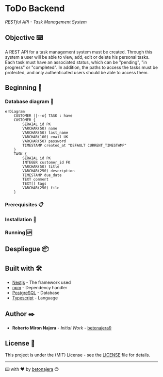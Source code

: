 # ToDo Backend

_RESTful API - Task Management System_

## Objective ⌨️

A REST API for a task management system must be created. Through this system a user will be able to view, add, edit or delete his personal tasks. Each task must have an associated status, which can be "pending", "in progress" or "completed". In addition, the paths to access the tasks must be protected, and only authenticated users should be able to access them.

## Beginning 🚀

### Database diagram 💾

```mermaid
erDiagram
    CUSTOMER ||--o{ TASK : have
    CUSTOMER {
        SERAIAL id PK
        VARCHAR(50) name
        VARCHAR(50) last_name
        VARCHAR(100) email UK
        VARCHAR(50) password
        TIMESTAMP created_at "DEFAULT CURRENT_TIMESTAMP"
    }
    TASK {
        SERAIAL id PK
        INTEGER customer_id FK
        VARCHAR(50) title
        VARCHAR(250) description
        TIMESTAMP due_date
        TEXT comment
        TEXT[] tags
        VARCHAR(250) file
    }
```

### Prerequisites 📋

### Installation 🔧

### Running 🆙

## Despliegue 📦

## Built with 🛠️

- [Nestjs](https://nestjs.com/) - The framework used
- [npm](https://www.npmjs.com/) - Dependency handler
- [PostgreSQL](https://www.postgresql.org/) - Database
- [Typescript](https://www.typescriptlang.org/) - Language

## Author ✒️

- **Roberto Miron Najera** - _Initial Work_ - [betonajera9](https://github.com/villanuevand)

## License 📄

This project is under the (MIT) License - see the [LICENSE](LICENSE) file for details.

---

⌨️ with ❤️ by [betonajera](https://github.com/BetoNajera9) 😊
